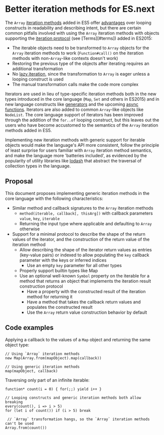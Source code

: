 # Better iteration methods for ES.next

The `Array` [iteration methods][1] added in ES5 offer [advantages][4] over looping constructs in readability and describing intent, but there are certain common pitfalls involved with using the `Array` iteration methods with objects supporting the [iteration protocol][2] (see [Terms][#terms]) added in ES2015:

 * The iterable objects need to be transformed to `Array` objects for the `Array` iteration methods to work (`Function#call()` on the iteration methods with non-`Array`-like contexts doesn't work)
 * Restoring the previous type of the objects after iterating requires an additional transformation
 * No [lazy iteration][3], since the transformation to `Array` is eager unless a looping construct is used
 * The manual transformation calls make the code more complex

Iterators are used in lieu of type-specific iteration methods both in the new types introduced in the core language (`Map`, `Set` and others in ES2015) and in new language constructs like [generators][5] and the upcoming [async functions][6]. Iterators are also added to common `Array`-like objects like `NodeList`. The core language support of iterators has been improved through the addition of the `for..of` looping construct, but this leaves out the users who have become accustomed to the semantics of the `Array` iteration methods added in ES5.

Implementing new iteration methods with generic support for iterable objects would make the language's API more consistent, follow the principle of least surprise for users familiar with `Array` iteration method semantics, and make the language more 'batteries included', as evidenced by the popularity of utility libraries like [lodash][7] that abstract the traversal of collection types in the language.

## Proposal

This document proposes implementing generic iteration methods in the core language with the following characteristics:

 * Similar method and callback signatures to the `Array` iteration methods
   + `method(iterable, callback[, thisArg])` with callback parameters `value`, `key`, `iterable`
   + Returning the input type where applicable and defaulting to `Array` otherwise
 * Support for a minimal protocol to describe the shape of the return values of the iterator, and the construction of the return value of the iteration method
   + Allow describing the shape of the iterator return values as entries (key-value pairs) or indexed to allow populating the `key` callback parameter with the keys or inferred indices
     - Use an empty `key` parameter for all other types
   + Properly support builtin types like Map
   + Use an optional well-known `Symbol` property on the iterable for a method that returns an object that implements the iteration result construction protocol
     - Have a property with the constructed result of the iteration method for returning it
     - Have a method that takes the callback return values and populates the constructed result
     - Use the `Array` return value construction behavior by default

## Code examples

Applying a callback to the values of a `Map` object and returning the same object type:
```
// Using `Array` iteration methods
new Map(Array.from(mapObject).map(callback))

// Using generic iteration methods
map(mapObject, callback)
```

Traversing only part of an infinite iterable:
```
function* count(i = 0) { for(;;) yield i++ }

// Looping constructs and generic iteration methods both allow breaking
every(count(), i => i > 5)
for (let i of count()) if (i > 5) break

 // `Array` transformation hangs, so the `Array` iteration methods can't be used
Array.from(count())
```

[1]: https://developer.mozilla.org/en-US/docs/Web/JavaScript/Reference/Global_Objects/Array#Iteration_methods
[2]: https://developer.mozilla.org/en/docs/Web/JavaScript/Reference/Iteration_protocols
[3]: http://raganwald.com/2015/02/17/lazy-iteratables-in-javascript.html
[4]: https://gist.github.com/robotlolita/7643014
[5]: https://developer.mozilla.org/en-US/docs/Web/JavaScript/Guide/Iterators_and_Generators
[6]: https://github.com/tc39/ecmascript-asyncawait
[7]: https://lodash.com/
